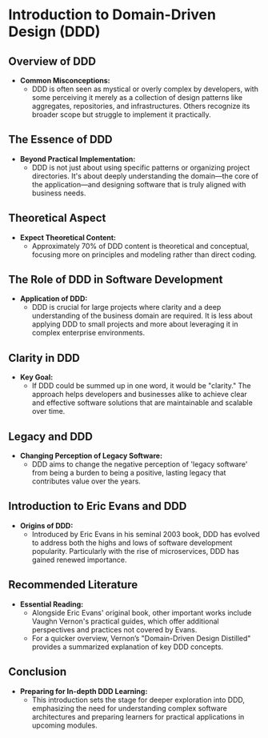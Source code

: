 # Introduction to Domain-Driven Design (DDD)

## Overview of DDD
- **Common Misconceptions:**
    - DDD is often seen as mystical or overly complex by developers, with some perceiving it merely as a collection of design patterns like aggregates, repositories, and infrastructures. Others recognize its broader scope but struggle to implement it practically.

## The Essence of DDD
- **Beyond Practical Implementation:**
    - DDD is not just about using specific patterns or organizing project directories. It's about deeply understanding the domain—the core of the application—and designing software that is truly aligned with business needs.

## Theoretical Aspect
- **Expect Theoretical Content:**
    - Approximately 70% of DDD content is theoretical and conceptual, focusing more on principles and modeling rather than direct coding.

## The Role of DDD in Software Development
- **Application of DDD:**
    - DDD is crucial for large projects where clarity and a deep understanding of the business domain are required. It is less about applying DDD to small projects and more about leveraging it in complex enterprise environments.

## Clarity in DDD
- **Key Goal:**
    - If DDD could be summed up in one word, it would be "clarity." The approach helps developers and businesses alike to achieve clear and effective software solutions that are maintainable and scalable over time.

## Legacy and DDD
- **Changing Perception of Legacy Software:**
    - DDD aims to change the negative perception of 'legacy software' from being a burden to being a positive, lasting legacy that contributes value over the years.

## Introduction to Eric Evans and DDD
- **Origins of DDD:**
    - Introduced by Eric Evans in his seminal 2003 book, DDD has evolved to address both the highs and lows of software development popularity. Particularly with the rise of microservices, DDD has gained renewed importance.

## Recommended Literature
- **Essential Reading:**
    - Alongside Eric Evans' original book, other important works include Vaughn Vernon's practical guides, which offer additional perspectives and practices not covered by Evans.
    - For a quicker overview, Vernon’s "Domain-Driven Design Distilled" provides a summarized explanation of key DDD concepts.

## Conclusion
- **Preparing for In-depth DDD Learning:**
    - This introduction sets the stage for deeper exploration into DDD, emphasizing the need for understanding complex software architectures and preparing learners for practical applications in upcoming modules.


